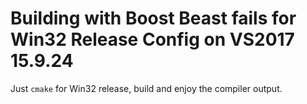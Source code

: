 # Building with Boost Beast fails for Win32 Release Config on VS2017 15.9.24

Just `cmake` for Win32 release, build and enjoy the compiler output.
